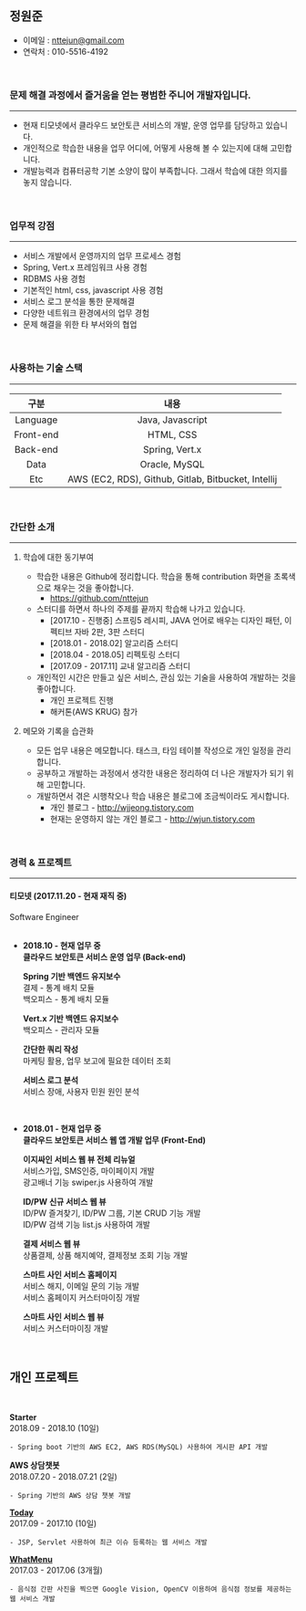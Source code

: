 
## 정원준
- 이메일 : nttejun@gmail.com
- 연락처 : 010-5516-4192

<br>

### 문제 해결 과정에서 즐거움을 얻는 평범한 주니어 개발자입니다.
---
- 현재 티모넷에서 클라우드 보안토큰 서비스의 개발, 운영 업무를 담당하고 있습니다.
- 개인적으로 학습한 내용을 업무 어디에, 어떻게 사용해 볼 수 있는지에 대해 고민합니다.
- 개발능력과 컴퓨터공학 기본 소양이 많이 부족합니다. 그래서 학습에 대한 의지를 놓지 않습니다.

<br>

### 업무적 강점
---
- 서비스 개발에서 운영까지의 업무 프로세스 경험
- Spring, Vert.x 프레임워크 사용 경험
- RDBMS 사용 경험
- 기본적인 html, css, javascript 사용 경험
- 서비스 로그 분석을 통한 문제해결
- 다양한 네트워크 환경에서의 업무 경험
- 문제 해결을 위한 타 부서와의 협업

<br>

### 사용하는 기술 스택
---

| 구분 | 내용 |
| :----: | :----: |
| Language | Java, Javascript |
| Front-end | HTML, CSS |
| Back-end | Spring, Vert.x |
| Data | Oracle, MySQL |
| Etc | AWS (EC2, RDS), Github, Gitlab, Bitbucket, Intellij |

<br>

### 간단한 소개
---
1. 학습에 대한 동기부여
    - 학습한 내용은 Github에 정리합니다. 학습을 통해 contribution 화면을 초록색으로 채우는 것을 좋아합니다.
        - https://github.com/nttejun
    - 스터디를 하면서 하나의 주제를 끝까지 학습해 나가고 있습니다. 
        - [2017.10 - 진행중] 스프링5 레시피, JAVA 언어로 배우는 디자인 패턴, 이펙티브 자바 2판, 3판 스터디
        - [2018.01 - 2018.02] 알고리즘 스터디
        - [2018.04 - 2018.05] 리펙토링 스터디
        - [2017.09 - 2017.11] 교내 알고리즘 스터디
    - 개인적인 시간은 만들고 싶은 서비스, 관심 있는 기술을 사용하여 개발하는 것을 좋아합니다.
        - 개인 프로젝트 진행
        - 해커톤(AWS KRUG) 참가
        
2. 메모와 기록을 습관화
    - 모든 업무 내용은 메모합니다. 태스크, 타임 테이블 작성으로 개인 일정을 관리합니다.
    - 공부하고 개발하는 과정에서 생각한 내용은 정리하여 더 나은 개발자가 되기 위해 고민합니다.
    - 개발하면서 겪은 시행착오나 학습 내용은 블로그에 조금씩이라도 게시합니다.
        - 개인 블로그 - http://wjjeong.tistory.com
        - 현재는 운영하지 않는 개인 블로그 - http://wjun.tistory.com

<br>

### 경력 & 프로젝트
---


<h4>티모넷 (2017.11.20 - 현재 재직 중)</h4>
Software Engineer<br>

<br>


-  **2018.10 - 현재 업무 중** <br>
**클라우드 보안토큰 서비스 운영 업무 (Back-end)**

    **Spring 기반 백엔드 유지보수**<br>
    결제 - 통계 배치 모듈<br>
    백오피스 - 통계 배치 모듈<br>
    
    **Vert.x 기반 백엔드 유지보수**<br>
    백오피스 - 관리자 모듈<br>
        
    **간단한 쿼리 작성**<br>
    마케팅 활용, 업무 보고에 필요한 데이터 조회
        
    **서비스 로그 분석**<br>
    서비스 장애, 사용자 민원 원인 분석

<br>

- **2018.01 - 현재 업무 중** <br>
**클라우드 보안토큰 서비스 웹 앱 개발 업무 (Front-End)**

    **이지싸인 서비스 웹 뷰 전체 리뉴얼**<br>
    서비스가입, SMS인증, 마이페이지 개발<br>
    광고배너 기능 swiper.js 사용하여 개발
    
    **ID/PW 신규 서비스 웹 뷰**<br>
    ID/PW 즐겨찾기, ID/PW 그룹, 기본 CRUD 기능 개발<br>
    ID/PW 검색 기능 list.js 사용하여 개발
    
    **결제 서비스 웹 뷰**<br>
    상품결제, 상품 해지예약, 결제정보 조회 기능 개발
    
    **스마트 사인 서비스 홈페이지**<br>
    서비스 해지, 이메일 문의 기능 개발<br>
    서비스 홈페이지 커스터마이징 개발
    
    **스마트 사인 서비스 웹 뷰**<br>
    서비스 커스터마이징 개발
        
<br>

## 개인 프로젝트

<br>

**Starter**<br>
2018.09 - 2018.10 (10일)

    - Spring boot 기반의 AWS EC2, AWS RDS(MySQL) 사용하여 게시판 API 개발

**AWS 상담챗봇**<br>
2018.07.20 - 2018.07.21 (2일)

    - Spring 기반의 AWS 상담 챗봇 개발

**[Today](https://youtu.be/w9TuLOraEW0)**<br>
2017.09 - 2017.10 (10일)

    - JSP, Servlet 사용하여 최근 이슈 등록하는 웹 서비스 개발

**[WhatMenu](https://youtu.be/eAeVGDenO10)**<br>
2017.03 - 2017.06 (3개월)

    - 음식점 간판 사진을 찍으면 Google Vision, OpenCV 이용하여 음식점 정보를 제공하는 웹 서비스 개발





